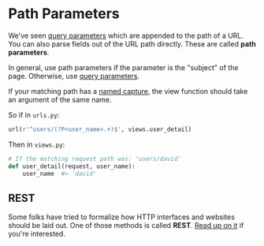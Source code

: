 # Path Parameters

We've seen [query parameters](/notes/django-query-parameters.md) which are appended to the path of a URL.
You can also parse fields out of the URL path directly.
These are called **path parameters**.

In general, use path parameters if the parameter is the "subject" of the page.
Otherwise, use [query parameters](/notes/django-query-parameters.md).

If your matching path has a [named capture](/notes/regular-expressions.md#namedcaptures), the view function should take an argument of the same name.

So if in `urls.py`:

```py
url(r'^users/(?P<user_name>.+)$', views.user_detail)
```

Then in `views.py`:

```py
# If the matching request path was: 'users/david'
def user_detail(request, user_name):
    user_name  #> 'david'
```

## REST

Some folks have tried to formalize how HTTP interfaces and websites should be laid out.
One of those methods is called **REST**.
[Read up on it](http://www.restapitutorial.com/lessons/whatisrest.html) if you're interested.
